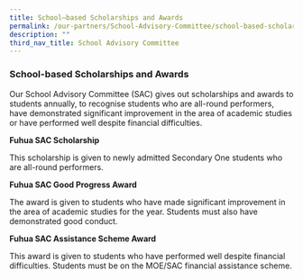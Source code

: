 ```yaml
---
title: School–based Scholarships and Awards
permalink: /our-partners/School-Advisory-Committee/school-based-scholarships-and-awards/
description: ""
third_nav_title: School Advisory Committee
---
```

### School-based Scholarships and Awards

Our School Advisory Committee (SAC) gives out scholarships and awards to students annually, to recognise students who are all-round performers, have demonstrated significant improvement in the area of academic studies or have performed well despite financial difficulties. 

  

**Fuhua SAC Scholarship**

This scholarship is given to newly admitted Secondary One students who are all-round performers.

**Fuhua SAC Good Progress Award**

The award is given to students who have made significant improvement in the area of academic studies for the year. Students must also have demonstrated good conduct.

**Fuhua SAC Assistance Scheme Award**

This award is given to students who have performed well despite financial difficulties. Students must be on the MOE/SAC financial assistance scheme.